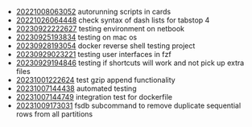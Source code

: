 - [20221008063052](/zet/20221008063052/README.md) autorunning scripts in cards
- [20221026064448](/zet/20221026064448/README.md) check syntax of dash lists for tabstop 4
- [20230922222627](/zet/20230922222627/README.md) testing environment on netbook
- [20230925193834](/zet/20230925193834/README.md) testing on mac os
- [20230928193054](/zet/20230928193054/README.md) docker reverse shell testing project
- [20230929023221](/zet/20230929023221/README.md) testing user interfaces in fzf
- [20230929194846](/zet/20230929194846/README.md) testing if shortcuts will work and not pick up extra files
- [20231001222624](/zet/20231001222624/README.md) test gzip append functionality
- [20231007144438](/zet/20231007144438/README.md) automated testing
- [20231007144749](/zet/20231007144749/README.md) integration test for dockerfile
- [20231009173031](/zet/20231009173031/README.md) fsdb subcommand to remove duplicate sequential rows from all partitions
